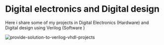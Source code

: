 # Digital electronics and Digital design
Here i share some of my projects in Digital Electronics (Hardware) and Digital design using Verilog (Software )
 
![provide-solution-to-verilog-vhdl-projects](https://user-images.githubusercontent.com/66625688/84724901-4d2c8400-af57-11ea-8be7-004b92a322ef.png)
